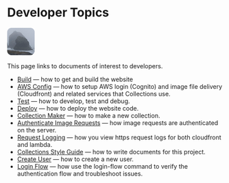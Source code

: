# Developer Topics

[![icon](rounded-icon.png)](#)

This page links to documents of interest to developers.

* [Build](build.md) — how to get and build the website
* [AWS Config](aws-config.md) — how to setup AWS login (Cognito) and image file delivery (Cloudfront) and related services that Collections use.
* [Test](test.md) — how to develop, test and debug.
* [Deploy](deploy.md) — how to deploy the website code.
* [Collection Maker](collection-maker.md) — how to make a new collection.
* [Authenticate Image Requests](authenticate-image-requests.md) — how image requests are authenticated on the server.
* [Request Logging](request-logging.md) — how you view https request logs for both cloudfront and lambda.
* [Collections Style Guide](collections-style-guide.md) — how to write documents for this project.
* [Create User](create-user.md) — how to create a new user.
* [Login Flow](login-flow.md) — how use the login-flow command to verify the authentication flow and troubleshoot issues.
